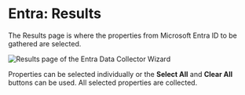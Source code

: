 # Entra: Results

The Results page is where the properties from Microsoft Entra ID to be gathered are selected.

![Results page of the Entra Data Collector Wizard](/img/product_docs/accessanalyzer/accessanalyzer/enterpriseauditor/admin/datacollector/adinventory/results.png)

Properties can be selected individually or the __Select All__ and __Clear All__ buttons can be used. All selected properties are collected.
